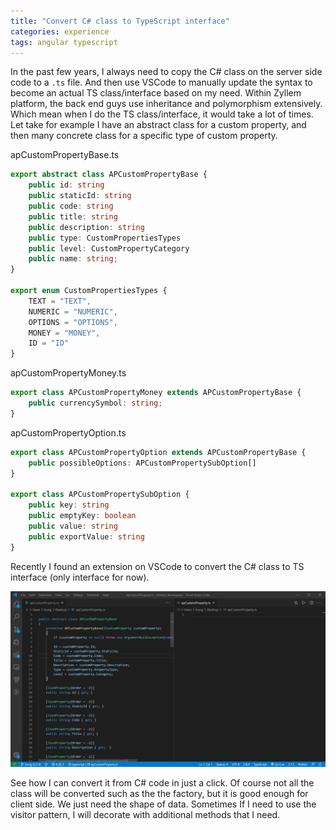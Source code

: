 ```yaml
---
title: "Convert C# class to TypeScript interface"
categories: experience
tags: angular typescript
---
```


In the past few years, I always need to copy the C# class on the server side code to a `.ts` file. And then use VSCode to manually update the syntax to become an actual TS class/interface based on my need. Within Zyllem platform, the back end guys use inheritance and polymorphism extensively. Which mean when I do the TS class/interface, it would take a lot of times. Let take for example I have an abstract class for a custom property, and then many concrete class for a specific type of custom property.

apCustomPropertyBase.ts
```typescript
export abstract class APCustomPropertyBase {
    public id: string
    public staticId: string
    public code: string
    public title: string
    public description: string
    public type: CustomPropertiesTypes
    public level: CustomPropertyCategory    
    public name: string;
}

export enum CustomPropertiesTypes {
    TEXT = "TEXT",
    NUMERIC = "NUMERIC",
    OPTIONS = "OPTIONS",
    MONEY = "MONEY",
    ID = "ID"
}
```

apCustomPropertyMoney.ts
```typescript
export class APCustomPropertyMoney extends APCustomPropertyBase {
    public currencySymbol: string;
}
```

apCustomPropertyOption.ts
```typescript
export class APCustomPropertyOption extends APCustomPropertyBase {
    public possibleOptions: APCustomPropertySubOption[]
}

export class APCustomPropertySubOption {
    public key: string
    public emptyKey: boolean
    public value: string
    public exportValue: string
}
```

Recently I found an extension on VSCode to convert the C# class to TS interface (only interface for now).

![Convert C# class to TypeScript interface](https://github.com/trungk18/trungk18.github.io/raw/master/img/blog/convert-csharp-class-to-typescript-class-01.gif)

See how I can convert it from C# code in just a click. Of course not all the class will be converted such as the the factory, but it is good enough for client side. We just need the shape of data. Sometimes If I need to use the visitor pattern, I will decorate with additional methods that I need.

